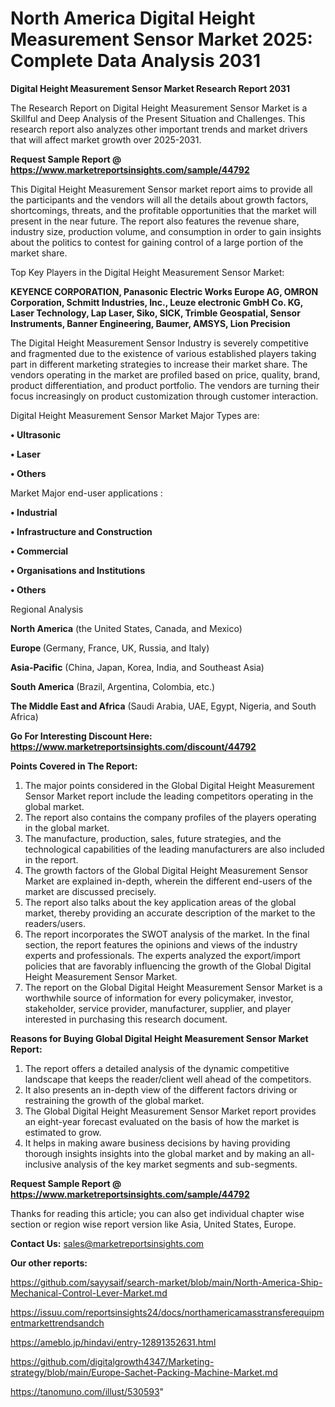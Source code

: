 # North America Digital Height Measurement Sensor Market 2025: Complete Data Analysis 2031

<strong>Digital Height Measurement Sensor Market Research Report 2031</strong>

The Research Report on Digital Height Measurement Sensor Market is a Skillful and Deep Analysis of the Present Situation and Challenges. This research report also analyzes other important trends and market drivers that will affect market growth over 2025-2031.

<strong>Request Sample Report @ <a href=https://www.marketreportsinsights.com/sample/44792>https://www.marketreportsinsights.com/sample/44792</a></strong>

This Digital Height Measurement Sensor market report aims to provide all the participants and the vendors will all the details about growth factors, shortcomings, threats, and the profitable opportunities that the market will present in the near future. The report also features the revenue share, industry size, production volume, and consumption in order to gain insights about the politics to contest for gaining control of a large portion of the market share.

Top Key Players in the Digital Height Measurement Sensor Market:

<strong>KEYENCE CORPORATION, Panasonic Electric Works Europe AG, OMRON Corporation, Schmitt Industries, Inc., Leuze electronic GmbH Co. KG, Laser Technology, Lap Laser, Siko, SICK, Trimble Geospatial, Sensor Instruments, Banner Engineering, Baumer, AMSYS, Lion Precision</strong>

The Digital Height Measurement Sensor Industry is severely competitive and fragmented due to the existence of various established players taking part in different marketing strategies to increase their market share. The vendors operating in the market are profiled based on price, quality, brand, product differentiation, and product portfolio. The vendors are turning their focus increasingly on product customization through customer interaction.

Digital Height Measurement Sensor Market Major Types are:

<strong>•  Ultrasonic

•  Laser

•  Others</strong>

Market Major end-user applications :

<strong>•  Industrial

•  Infrastructure and Construction

•  Commercial

•  Organisations and Institutions

•  Others</strong>

Regional Analysis

</u><strong><b>North America</b></strong> (the United States, Canada, and Mexico)

<strong><b>Europe </b></strong>(Germany, France, UK, Russia, and Italy)

<strong><b>Asia-Pacific</b></strong> (China, Japan, Korea, India, and Southeast Asia)

<strong><b>South America</b></strong> (Brazil, Argentina, Colombia, etc.)

<strong><b>The Middle East and Africa</b></strong> (Saudi Arabia, UAE, Egypt, Nigeria, and South Africa)

<strong>Go For Interesting Discount Here: <a href=https://www.marketreportsinsights.com/discount/44792>https://www.marketreportsinsights.com/discount/44792</a></strong>

<strong>Points Covered in The Report:</strong>
<ol>
  <li>The major points considered in the Global Digital Height Measurement Sensor Market report include the leading competitors operating in the global market.</li>
  <li>The report also contains the company profiles of the players operating in the global market.</li>
  <li>The manufacture, production, sales, future strategies, and the technological capabilities of the leading manufacturers are also included in the report.</li>
  <li>The growth factors of the Global Digital Height Measurement Sensor Market are explained in-depth, wherein the different end-users of the market are discussed precisely.</li>
  <li>The report also talks about the key application areas of the global market, thereby providing an accurate description of the market to the readers/users.</li>
  <li>The report incorporates the SWOT analysis of the market. In the final section, the report features the opinions and views of the industry experts and professionals. The experts analyzed the export/import policies that are favorably influencing the growth of the Global Digital Height Measurement Sensor Market.</li>
  <li>The report on the Global Digital Height Measurement Sensor Market is a worthwhile source of information for every policymaker, investor, stakeholder, service provider, manufacturer, supplier, and player interested in purchasing this research document.</li>
</ol>
<strong>Reasons for Buying Global Digital Height Measurement Sensor Market Report:</strong>

<ol>
  <li>The report offers a detailed analysis of the dynamic competitive landscape that keeps the reader/client well ahead of the competitors.</li>
  <li>It also presents an in-depth view of the different factors driving or restraining the growth of the global market.</li>
  <li>The Global Digital Height Measurement Sensor Market report provides an eight-year forecast evaluated on the basis of how the market is estimated to grow.</li>
  <li>It helps in making aware business decisions by having providing thorough insights insights into the global market and by making an all-inclusive analysis of the key market segments and sub-segments.</li>
</ol>
<strong>Request Sample Report @ <a href=https://www.marketreportsinsights.com/sample/44792>https://www.marketreportsinsights.com/sample/44792</a></strong>


Thanks for reading this article; you can also get individual chapter wise section or region wise report version like Asia, United States, Europe.

<strong>Contact Us:</strong>
sales@marketreportsinsights.com

<strong>Our other reports:</strong>

<a href=https://github.com/sayysaif/search-market/blob/main/North-America-Ship-Mechanical-Control-Lever-Market.md>https://github.com/sayysaif/search-market/blob/main/North-America-Ship-Mechanical-Control-Lever-Market.md</a>

<a href=https://issuu.com/reportsinsights24/docs/northamericamasstransferequipmentmarkettrendsandch>https://issuu.com/reportsinsights24/docs/northamericamasstransferequipmentmarkettrendsandch</a>

<a href=https://ameblo.jp/hindavi/entry-12891352631.html>https://ameblo.jp/hindavi/entry-12891352631.html</a>

<a href=https://github.com/digitalgrowth4347/Marketing-strategy/blob/main/Europe-Sachet-Packing-Machine-Market.md>https://github.com/digitalgrowth4347/Marketing-strategy/blob/main/Europe-Sachet-Packing-Machine-Market.md</a>

<a href=https://tanomuno.com/illust/530593>https://tanomuno.com/illust/530593</a>"
